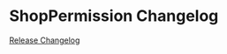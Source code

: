 # ShopPermission Changelog

[Release Changelog](https://github.com/spryker-shop/shop-permission/releases)
